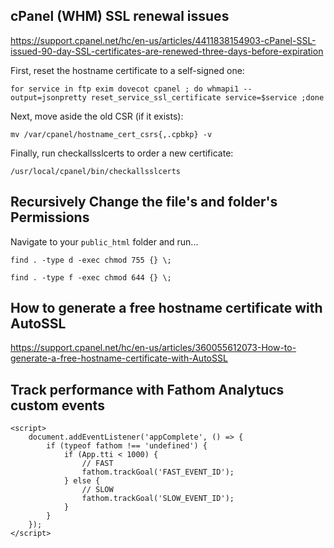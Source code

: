 ## cPanel (WHM) SSL renewal issues 

https://support.cpanel.net/hc/en-us/articles/4411838154903-cPanel-SSL-issued-90-day-SSL-certificates-are-renewed-three-days-before-expiration

First, reset the hostname certificate to a self-signed one:

`for service in ftp exim dovecot cpanel ; do whmapi1 --output=jsonpretty reset_service_ssl_certificate service=$service ;done`

Next, move aside the old CSR (if it exists):

`mv /var/cpanel/hostname_cert_csrs{,.cpbkp} -v`

Finally, run checkallsslcerts to order a new certificate:

`/usr/local/cpanel/bin/checkallsslcerts`

## Recursively Change the file's and folder's Permissions

Navigate to your `public_html` folder and run...

`find . -type d -exec chmod 755 {} \;`

`find . -type f -exec chmod 644 {} \;`

## How to generate a free hostname certificate with AutoSSL

https://support.cpanel.net/hc/en-us/articles/360055612073-How-to-generate-a-free-hostname-certificate-with-AutoSSL

## Track performance with Fathom Analytucs custom events

```
<script>
    document.addEventListener('appComplete', () => {
        if (typeof fathom !== 'undefined') {
            if (App.tti < 1000) {
                // FAST 
                fathom.trackGoal('FAST_EVENT_ID');
            } else {
                // SLOW
                fathom.trackGoal('SLOW_EVENT_ID');
            }
        }
    });
</script>
```
